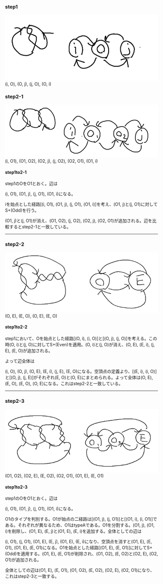 ### step1
![step1](images/step1.png)
(i, O), (O, j), (j, O), (O, i)

### step2-1
![step2-1](images/step2-1.png)
(i, O1), (O1, O2), (O2, j), (j, O2), (O2, O1), (O1, i)

#### step1to2-1
step1のOをO1とおく。辺は

(i, O1), (O1, j), (j, O1), (O1, i)になる。

iを始点とした経路[(i, O1), (O1, j), (j, O1), (O1, i)]を考え、(O1, j)と(j, O1)に対してS+(Odd)を行う。

(O1, j)と(j, O1)が消え、(O1, O2), (j, O2), (O2, j), (O2, O1)が追加される。辺を比較するとstep2-1と一致している。

---

### step2-2
![step2-2](images/step2-2.png)
(O, E), (E, O), (O, E), (E, O)

#### step1to2-2
step1において、Oを始点とした経路[(O, i), (i, O)]と[(O, j), (j, O)]を考える。この時(O, i)と(j, O)に対してS+(Even)を適用。(O, i)と(j, O)が消え、(O, E), (E, i), (j, E), (E, O)が追加される。

よって辺全体は

(i, O), (O, j), (O, E), (E, i), (j, E), (E, O)になる。空頂点の定義より、[(E, i), (i, O)]と[(O, j), (j, E)]がそれぞれ(E, O)と(O, E)にまとめられる。よって全体は(O, E), (E, O), (E, O), (O, E)になる。これはstep2-2と一致している。


---

### step2-3
![step2-3](images/step2-3.png)
(O1, O2), (O2, E), (E, O2), (O2, O1), (O1, E), (E, O1)

#### step1to2-3
step1のOをO1とおく。辺は

(i, O1), (O1, j), (j, O1), (O1, i)になる。

O1のタイプを判別する。O1が始点の二経路は[(O1, j), (j, O1)]と[(O1, i), (i, O1)]である。それぞれが異なるため、O1はtypeAである。O1を分割する。(O1, j), (O1, i)を削除し、(O1, E), (E, j)と(O1, E), (E, i)を追加する。全体としての辺は

(i, O1), (j, O1), (O1, E), (E, j), (O1, E), (E, i)になり、空頂点を消すと(O1, E), (E, O1), (O1, E), (E, O1)になる。O1を始点とした経路[(O1, E), (E, O1)]に対してS+(Odd)を適用する。(O1, E), (E, O1)が削除され、(O1, O2), (E, O2)と(O2, E), (O2, O1)が追加される。

全体としての辺は(O1, E), (E, O1), (O1, O2), (E, O2), (O2, E), (O2, O1)になり、これはstep2-3と一致する。